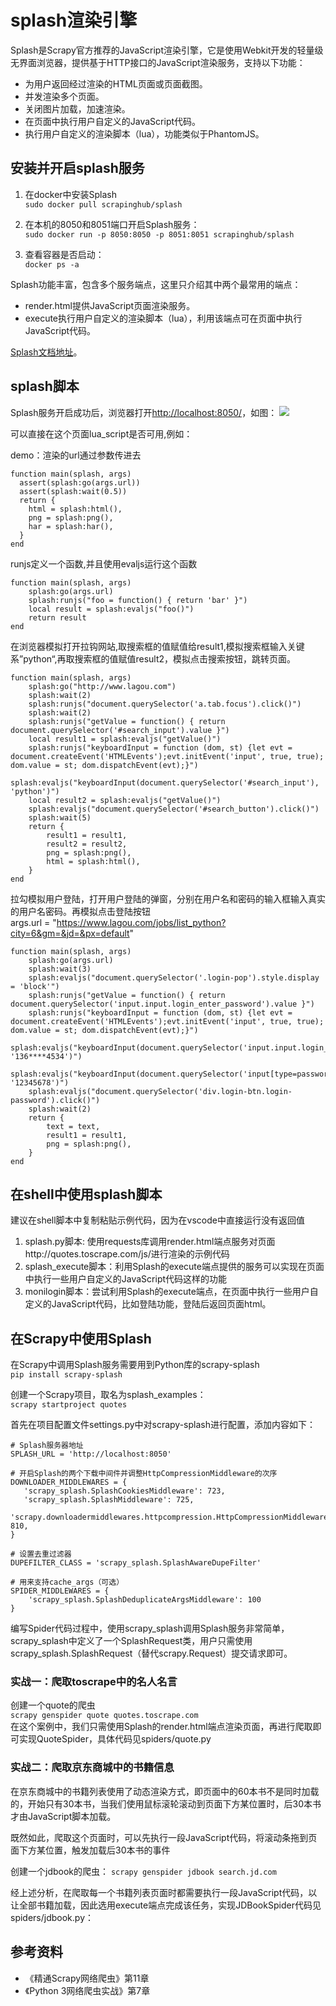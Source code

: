 # splash渲染引擎

Splash是Scrapy官方推荐的JavaScript渲染引擎，它是使用Webkit开发的轻量级无界面浏览器，提供基于HTTP接口的JavaScript渲染服务，支持以下功能：
- 为用户返回经过渲染的HTML页面或页面截图。
- 并发渲染多个页面。
- 关闭图片加载，加速渲染。
- 在页面中执行用户自定义的JavaScript代码。
- 执行用户自定义的渲染脚本（lua），功能类似于PhantomJS。

## 安装并开启splash服务
1. 在docker中安装Splash   
`sudo docker pull scrapinghub/splash`

2. 在本机的8050和8051端口开启Splash服务：   
`sudo docker run -p 8050:8050 -p 8051:8051 scrapinghub/splash`

3. 查看容器是否启动：   
`docker ps -a`

Splash功能丰富，包含多个服务端点，这里只介绍其中两个最常用的端点：
- render.html提供JavaScript页面渲染服务。
- execute执行用户自定义的渲染脚本（lua），利用该端点可在页面中执行JavaScript代码。

[Splash文档地址](http://splash.readthedocs.io/en/latest/api.html)。

## splash脚本
Splash服务开启成功后，浏览器打开[http://localhost:8050/](http://localhost:8050/)，如图：
![](https://img-blog.csdnimg.cn/20200114210258848.png?x-oss-process=image/watermark,type_ZmFuZ3poZW5naGVpdGk,shadow_10,text_aHR0cHM6Ly9ibG9nLmNzZG4ubmV0L2JhaWR1XzE5NDczNTI5,size_16,color_FFFFFF,t_70)

可以直接在这个页面lua_script是否可用,例如：   

demo：渲染的url通过参数传进去
```
function main(splash, args)
  assert(splash:go(args.url))
  assert(splash:wait(0.5))
  return {
    html = splash:html(),
    png = splash:png(),
    har = splash:har(),
  }
end
```

runjs定义一个函数,并且使用evaljs运行这个函数   
```
function main(splash, args)
    splash:go(args.url)
    splash:runjs("foo = function() { return 'bar' }")
    local result = splash:evaljs("foo()")
    return result
end
```

在浏览器模拟打开拉钩网站,取搜索框的值赋值给result1,模拟搜索框输入关键系”python“,再取搜索框的值赋值result2，模拟点击搜索按钮，跳转页面。   
```
function main(splash, args)
    splash:go("http://www.lagou.com")
    splash:wait(2)
    splash:runjs("document.querySelector('a.tab.focus').click()")
    splash:wait(2)
    splash:runjs("getValue = function() { return document.querySelector('#search_input').value }")
    local result1 = splash:evaljs("getValue()")
    splash:runjs("keyboardInput = function (dom, st) {let evt = document.createEvent('HTMLEvents');evt.initEvent('input', true, true); dom.value = st; dom.dispatchEvent(evt);}")
    splash:evaljs("keyboardInput(document.querySelector('#search_input'), 'python')")
    local result2 = splash:evaljs("getValue()")
    splash:evaljs("document.querySelector('#search_button').click()")
    splash:wait(5)
    return {
        result1 = result1,
        result2 = result2,
        png = splash:png(),
        html = splash:html(),
    }
end
```

拉勾模拟用户登陆，打开用户登陆的弹窗，分别在用户名和密码的输入框输入真实的用户名密码。再模拟点击登陆按钮      
args.url = "https://www.lagou.com/jobs/list_python?city=6&gm=&jd=&px=default"
```
function main(splash, args)
    splash:go(args.url)
    splash:wait(3)
  	splash:evaljs("document.querySelector('.login-pop').style.display = 'block'")
    splash:runjs("getValue = function() { return document.querySelector('input.input.login_enter_password').value }")
    splash:runjs("keyboardInput = function (dom, st) {let evt = document.createEvent('HTMLEvents');evt.initEvent('input', true, true); dom.value = st; dom.dispatchEvent(evt);}")
    splash:evaljs("keyboardInput(document.querySelector('input.input.login_enter_password'), '136****4534')")
  	splash:evaljs("keyboardInput(document.querySelector('input[type=password].input.login_enter_password'), '12345678')")
    splash:evaljs("document.querySelector('div.login-btn.login-password').click()")
    splash:wait(2)
    return {
    	text = text,
        result1 = result1,
        png = splash:png(),
    }
end
```

## 在shell中使用splash脚本   
建议在shell脚本中复制粘贴示例代码，因为在vscode中直接运行没有返回值
1. splash.py脚本: 使用requests库调用render.html端点服务对页面http://quotes.toscrape.com/js/进行渲染的示例代码
2. splash_execute脚本：利用Splash的execute端点提供的服务可以实现在页面中执行一些用户自定义的JavaScript代码这样的功能
3. monilogin脚本：尝试利用Splash的execute端点，在页面中执行一些用户自定义的JavaScript代码，比如登陆功能，登陆后返回页面html。

## 在Scrapy中使用Splash
在Scrapy中调用Splash服务需要用到Python库的scrapy-splash   
`pip install scrapy-splash`

创建一个Scrapy项目，取名为splash_examples：   
`scrapy startproject quotes`

首先在项目配置文件settings.py中对scrapy-splash进行配置，添加内容如下：
```
# Splash服务器地址
SPLASH_URL = 'http://localhost:8050'

# 开启Splash的两个下载中间件并调整HttpCompressionMiddleware的次序
DOWNLOADER_MIDDLEWARES = {
   'scrapy_splash.SplashCookiesMiddleware': 723,
   'scrapy_splash.SplashMiddleware': 725,
   'scrapy.downloadermiddlewares.httpcompression.HttpCompressionMiddleware': 810,
}

# 设置去重过滤器
DUPEFILTER_CLASS = 'scrapy_splash.SplashAwareDupeFilter'

# 用来支持cache_args（可选）
SPIDER_MIDDLEWARES = {
    'scrapy_splash.SplashDeduplicateArgsMiddleware': 100
}
```

编写Spider代码过程中，使用scrapy_splash调用Splash服务非常简单，scrapy_splash中定义了一个SplashRequest类，用户只需使用scrapy_splash.SplashRequest（替代scrapy.Request）提交请求即可。

### 实战一：爬取toscrape中的名人名言
创建一个quote的爬虫   
`scrapy genspider quote quotes.toscrape.com`   
在这个案例中，我们只需使用Splash的render.html端点渲染页面，再进行爬取即可实现QuoteSpider，具体代码见spiders/quote.py

### 实战二：爬取京东商城中的书籍信息

在京东商城中的书籍列表使用了动态渲染方式，即页面中的60本书不是同时加载的，开始只有30本书，当我们使用鼠标滚轮滚动到页面下方某位置时，后30本书才由JavaScript脚本加载。

既然如此，爬取这个页面时，可以先执行一段JavaScript代码，将滚动条拖到页面下方某位置，触发加载后30本书的事件

创建一个jdbook的爬虫：
`scrapy genspider jdbook search.jd.com`   

经上述分析，在爬取每一个书籍列表页面时都需要执行一段JavaScript代码，以让全部书籍加载，因此选用execute端点完成该任务，实现JDBookSpider代码见spiders/jdbook.py：


## 参考资料
- 《精通Scrapy网络爬虫》第11章   
- 《Python 3网络爬虫实战》第7章